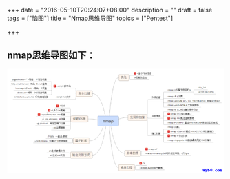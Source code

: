 +++
date = "2016-05-10T20:24:07+08:00"
description = ""
draft = false
tags = ["脑图"]
title = "Nmap思维导图"
topics = ["Pentest"]

+++

## nmap思维导图如下：
![nmap思维导图](/img/post/nmap.png)